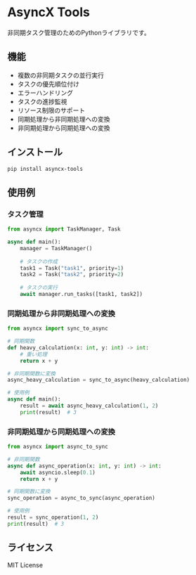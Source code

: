 # AsyncX Tools

非同期タスク管理のためのPythonライブラリです。

## 機能

- 複数の非同期タスクの並行実行
- タスクの優先順位付け
- エラーハンドリング
- タスクの進捗監視
- リソース制限のサポート
- 同期処理から非同期処理への変換
- 非同期処理から同期処理への変換

## インストール

```bash
pip install asyncx-tools
```

## 使用例

### タスク管理

```python
from asyncx import TaskManager, Task

async def main():
    manager = TaskManager()
    
    # タスクの作成
    task1 = Task("task1", priority=1)
    task2 = Task("task2", priority=2)
    
    # タスクの実行
    await manager.run_tasks([task1, task2])
```

### 同期処理から非同期処理への変換

```python
from asyncx import sync_to_async

# 同期関数
def heavy_calculation(x: int, y: int) -> int:
    # 重い処理
    return x + y

# 非同期関数に変換
async_heavy_calculation = sync_to_async(heavy_calculation)

# 使用例
async def main():
    result = await async_heavy_calculation(1, 2)
    print(result)  # 3
```

### 非同期処理から同期処理への変換

```python
from asyncx import async_to_sync

# 非同期関数
async def async_operation(x: int, y: int) -> int:
    await asyncio.sleep(0.1)
    return x + y

# 同期関数に変換
sync_operation = async_to_sync(async_operation)

# 使用例
result = sync_operation(1, 2)
print(result)  # 3
```

## ライセンス

MIT License 